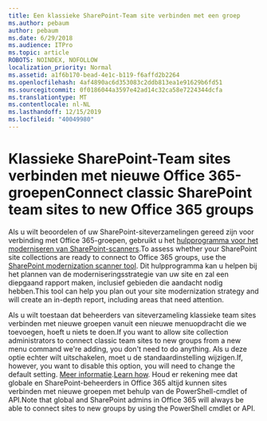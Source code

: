 ```yaml
---
title: Een klassieke SharePoint-Team site verbinden met een groep
ms.author: pebaum
author: pebaum
ms.date: 6/29/2018
ms.audience: ITPro
ms.topic: article
ROBOTS: NOINDEX, NOFOLLOW
localization_priority: Normal
ms.assetid: a1f6b170-bead-4e1c-b119-f6affd2b2264
ms.openlocfilehash: 4af4890ac6d353083c2ddb813ea1e91629b6fd51
ms.sourcegitcommit: 0f0186044a3597e42ad14c32ca58e7224344dcfa
ms.translationtype: MT
ms.contentlocale: nl-NL
ms.lasthandoff: 12/15/2019
ms.locfileid: "40049980"
---
```

# <a name="connect-classic-sharepoint-team-sites-to-new-office-365-groups"></a><span data-ttu-id="5d31c-102">Klassieke SharePoint-Team sites verbinden met nieuwe Office 365-groepen</span><span class="sxs-lookup"><span data-stu-id="5d31c-102">Connect classic SharePoint team sites to new Office 365 groups</span></span>

<span data-ttu-id="5d31c-103">Als u wilt beoordelen of uw SharePoint-siteverzamelingen gereed zijn voor verbinding met Office 365-groepen, gebruikt u het [hulpprogramma voor het moderniseren van SharePoint-scanners](https://go.microsoft.com/fwlink/?linkid=873066).</span><span class="sxs-lookup"><span data-stu-id="5d31c-103">To assess whether your SharePoint site collections are ready to connect to Office 365 groups, use the [SharePoint modernization scanner tool](https://go.microsoft.com/fwlink/?linkid=873066).</span></span> <span data-ttu-id="5d31c-104">Dit hulpprogramma kan u helpen bij het plannen van de moderniseringsstrategie van uw site en zal een diepgaand rapport maken, inclusief gebieden die aandacht nodig hebben.</span><span class="sxs-lookup"><span data-stu-id="5d31c-104">This tool can help you plan out your site modernization strategy and will create an in-depth report, including areas that need attention.</span></span>
  
<span data-ttu-id="5d31c-105">Als u wilt toestaan dat beheerders van siteverzameling klassieke team sites verbinden met nieuwe groepen vanuit een nieuwe menuopdracht die we toevoegen, hoeft u niets te doen.</span><span class="sxs-lookup"><span data-stu-id="5d31c-105">If you want to allow site collection administrators to connect classic team sites to new groups from a new menu command we're adding, you don't need to do anything.</span></span> <span data-ttu-id="5d31c-106">Als u deze optie echter wilt uitschakelen, moet u de standaardinstelling wijzigen.</span><span class="sxs-lookup"><span data-stu-id="5d31c-106">If, however, you want to disable this option, you will need to change the default setting.</span></span> <span data-ttu-id="5d31c-107">[Meer informatie](https://go.microsoft.com/fwlink/?linkid=2004316).</span><span class="sxs-lookup"><span data-stu-id="5d31c-107">[Learn how](https://go.microsoft.com/fwlink/?linkid=2004316).</span></span> <span data-ttu-id="5d31c-108">Houd er rekening mee dat globale en SharePoint-beheerders in Office 365 altijd kunnen sites verbinden met nieuwe groepen met behulp van de PowerShell-cmdlet of API.</span><span class="sxs-lookup"><span data-stu-id="5d31c-108">Note that global and SharePoint admins in Office 365 will always be able to connect sites to new groups by using the PowerShell cmdlet or API.</span></span>
  

